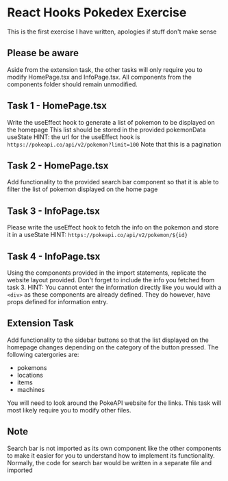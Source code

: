 # React Hooks Pokedex Exercise
This is the first exercise I have written, apologies if stuff don't make sense

## Please be aware
Aside from the extension task, the other tasks will only require you to modify HomePage.tsx and
InfoPage.tsx. All components from the components folder should remain unmodified.

## Task 1 - HomePage.tsx
Write the useEffect hook to generate a list of pokemon to be displayed on the homepage
This list should be stored in the provided pokemonData useState
HINT: the url for the useEffect hook is `https://pokeapi.co/api/v2/pokemon?limit=100`
Note that this is a pagination

## Task 2 - HomePage.tsx
Add functionality to the provided search bar component so that it is able to filter
the list of pokemon displayed on the home page

## Task 3 - InfoPage.tsx
Please write the useEffect hook to fetch the info on the pokemon and store it in a useState
HINT: `https://pokeapi.co/api/v2/pokemon/${id}`

## Task 4 - InfoPage.tsx
Using the components provided in the import statements, replicate the website layout provided. Don't forget to include the info you fetched from task 3.
HINT: You cannot enter the information directly like you would with a `<div>` as these components are already defined. They do however, have props defined for information entry.

## Extension Task
Add functionality to the sidebar buttons so that the list displayed on the homepage
changes depending on the category of the button pressed. The following catergories are:
- pokemons
- locations
- items
- machines

You will need to look around the PokeAPI website for the links.
This task will most likely require you to modify other files.

## Note
Search bar is not imported as its own component like the other components to make it 
easier for you to understand how to implement its functionality. Normally, the code for search
bar would be written in a separate file and imported
